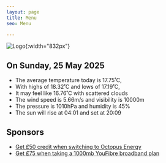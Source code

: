 ```yaml
---
layout: page
title: Menu
seo: Menu

---
```


![Logo](/images/logo.jpg){:width="832px"}

<!-- weather_marker starts -->
## On Sunday, 25 May 2025

- The average temperature today is 17.75˚C,
- With highs of 18.32˚C and lows of 17.19˚C,
- It may feel like 16.76˚C with scattered clouds
- The wind speed is 5.66m/s and visibility is 10000m
- The pressure is 1010hPa and humidity is 45%
- The sun will rise at 04:01 and set at 20:09

<!-- weather_marker ends -->

## Sponsors

- [Get £50 credit when switching to Octopus Energy](https://bit.ly/3oD1nnS)
- [Get £75 when taking a 1000mb YouFibre broadband plan](https://aklam.io/91zWhU?)
